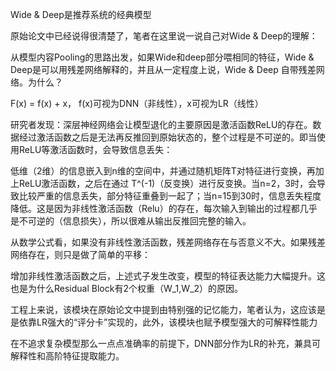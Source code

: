 Wide & Deep是推荐系统的经典模型

原始论文中已经说得很清楚了，笔者在这里说一说自己对Wide & Deep的理解：

从模型内容Pooling的思路出发，如果Wide和deep部分喂相同的特征，Wide & Deep是可以用残差网络解释的，并且从一定程度上说，Wide & Deep 自带残差网络。为什么？

F(x) = f(x) + x， f(x)可视为DNN（非线性），x可视为LR（线性）

研究者发现：深层神经网络会让模型退化的主要原因是激活函数ReLU的存在。数据经过激活函数之后是无法再反推回到原始状态的，整个过程是不可逆的。即当使用ReLU等激活函数时，会导致信息丢失：

低维（2维）的信息嵌入到n维的空间中，并通过随机矩阵T对特征进行变换，再加上ReLU激活函数，之后在通过 T^(-1)（反变换）进行反变换。当n=2，3时，会导致比较严重的信息丢失，部分特征重叠到一起了；当n=15到30时，信息丢失程度降低。这是因为非线性激活函数（Relu）的存在，每次输入到输出的过程都几乎是不可逆的（信息损失），所以很难从输出反推回完整的输入。



从数学公式看，如果没有非线性激活函数，残差网络存在与否意义不大。如果残差网络存在，则只是做了简单的平移：



增加非线性激活函数之后，上述式子发生改变，模型的特征表达能力大幅提升。这也是为什么Residual Block有2个权重（W_1,W_2）的原因。




工程上来说，该模块在原始论文中提到由特别强的记忆能力，笔者认为，这应该是是依靠LR强大的“评分卡”实现的，此外，该模块也赋予模型强大的可解释性能力

在不追求复杂模型那么一点点准确率的前提下，DNN部分作为LR的补充，兼具可解释性和高阶特征提取能力。
